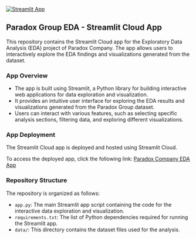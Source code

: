 
[![Streamlit App](https://static.streamlit.io/badges/streamlit_badge_black_white.svg)](https://paradoxeda.streamlit.app)


## Paradox Group EDA - Streamlit Cloud App

This repository contains the Streamlit Cloud app for the Exploratory Data Analysis (EDA) project of Paradox Company. The app allows users to interactively explore the EDA findings and visualizations generated from the dataset.

### App Overview

- The app is built using Streamlit, a Python library for building interactive web applications for data exploration and visualization.
- It provides an intuitive user interface for exploring the EDA results and visualizations generated from the Paradox Group dataset.
- Users can interact with various features, such as selecting specific analysis sections, filtering data, and exploring different visualizations.

### App Deployment

The Streamlit Cloud app is deployed and hosted using Streamlit Cloud.

To access the deployed app, click the following link: [Paradox Company EDA App](https://share.streamlit.io/your-username/paradox-eda-app/main/app.py)

### Repository Structure

The repository is organized as follows:

- `app.py`: The main Streamlit app script containing the code for the interactive data exploration and visualization.
- `requirements.txt`: The list of Python dependencies required for running the Streamlit app.
- `data/`: This directory contains the dataset files used for the analysis.
